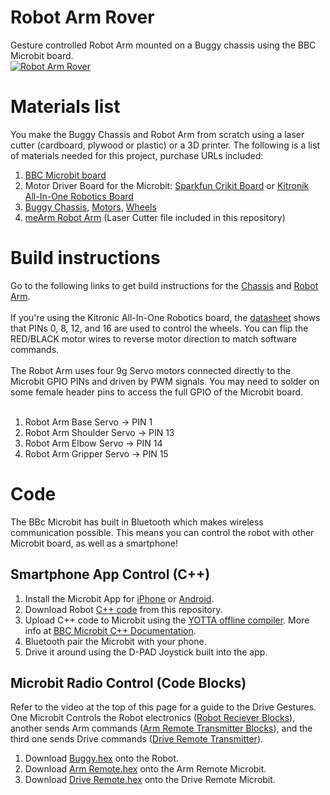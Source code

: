 # Robot Arm Rover
Gesture controlled Robot Arm mounted on a Buggy chassis using the BBC Microbit board.
<br>
[![Robot Arm Rover]()]()

# Materials list
You make the Buggy Chassis and Robot Arm from scratch using a laser cutter (cardboard, plywood or plastic) or a 3D printer. The following is a list of materials needed for this project, purchase URLs included:

1. [BBC Microbit board]()
2. Motor Driver Board for the Microbit: [Sparkfun Crikit Board]() or [Kitronik All-In-One Robotics Board]()
3. [Buggy Chassis](), [Motors](), [Wheels]()
4. [meArm Robot Arm]() (Laser Cutter file included in this repository)


# Build instructions
Go to the following links to get build instructions for the [Chassis]() and [Robot Arm](). 
<br>
<br>
If you're using the Kitronic All-In-One Robotics board, the [datasheet]() shows that PINs 0, 8, 12, and 16 are used to control the wheels. You can flip the RED/BLACK motor wires to reverse motor direction to match software commands.
<br>
<br>
The Robot Arm uses four 9g Servo motors connected directly to the Microbit GPIO PINs and driven by PWM signals. You may need to solder on some female header pins to access the full GPIO of the Microbit board.
<br>
<br>
1. Robot Arm Base Servo -> PIN 1
2. Robot Arm Shoulder Servo -> PIN 13
3. Robot Arm Elbow Servo -> PIN 14
4. Robot Arm Gripper Servo -> PIN 15


# Code
The BBc Microbit has built in Bluetooth which makes wireless communication possible. This means you can control the robot with other Microbit board, as well as a smartphone!

## Smartphone App Control (C++)
1. Install the Microbit App for [iPhone]() or [Android]().
2. Download Robot [C++ code]() from this repository.
3. Upload C++ code to Microbit using the [YOTTA offline compiler](). More info at [BBC Microbit C++ Documentation]().
4. Bluetooth pair the Microbit with your phone.
5. Drive it around using the D-PAD Joystick built into the app.

## Microbit Radio Control (Code Blocks)
Refer to the video at the top of this page for a guide to the Drive Gestures. One Microbit Controls the Robot electronics ([Robot Reciever Blocks]()), another sends Arm commands ([Arm Remote Transmitter Blocks]()), and the third one sends Drive commands ([Drive Remote Transmitter]()).

1. Download [Buggy.hex]() onto the Robot.
2. Download [Arm Remote.hex]() onto the Arm Remote Microbit.
3. Download [Drive Remote.hex]() onto the Drive Remote Microbit.



